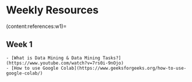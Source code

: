 # Weekly Resources

(content:references:w1)=

## Week 1

```{div} full-width
- [What is Data Mining & Data Mining Tasks?](https://www.youtube.com/watch?v=7rs0i-9nOjo)
- [How to use Google Colab](https://www.geeksforgeeks.org/how-to-use-google-colab/)
```

<!-- - [How do I select features for Machine Learning?](https://www.youtube.com/watch?v=YaKMeAlHgqQ)
- [A Practical Guide to Dimensionality Reduction Techniques](https://www.youtube.com/watch?v=ioXKxulmwVQ) -->
